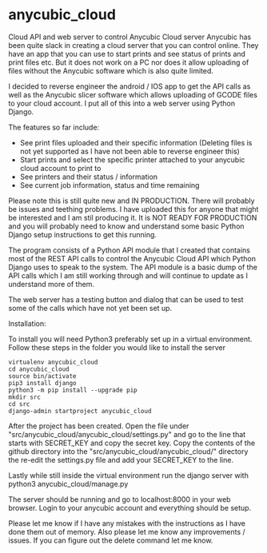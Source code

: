 # anycubic_cloud
Cloud API and web server to control Anycubic Cloud server
Anycubic has been quite slack in creating a cloud server that you can control online. They have an app that you can use to start prints and see status of prints and print files etc. But it does not work on a PC nor does it allow uploading of files without the Anycubic software which is also quite limited.

I decided to reverse engineer the android / IOS app to get the API calls as well as the Anycubic slicer software which allows uploading of GCODE files to your cloud account. I put all of this into a web server using Python Django.

The features so far include:
- See print files uploaded and their specific information (Deleting files is not yet supported as I have not been able to reverse engineer this)
- Start prints and select the specific printer attached to your anycubic cloud account to print to
- See printers and their status / information
- See current job information, status and time remaining

Please note this is still quite new and IN PRODUCTION. There will probably be issues and teething problems. I have uploaded this for anyone that might be interested and I am stil producing it. It is NOT READY FOR PRODUCTION and you will probably need to know and understand some basic Python Django setup instructions to get this running.

The program consists of a Python API module that I created that contains most of the REST API calls to control the Anycubic Cloud API which Python Django uses to speak to the system. The API module is a basic dump of the API calls which I am still working through and will continue to update as I understand more of them.

The web server has a testing button and dialog that can be used to test some of the calls which have not yet been set up.

Installation:

To install you will need Python3 preferably set up in a virtual environment.
Follow these steps in the folder you would like to install the server

    virtualenv anycubic_cloud
    cd anycubic_cloud
    source bin/activate
    pip3 install django
    python3 -m pip install --upgrade pip
    mkdir src
    cd src
    django-admin startproject anycubic_cloud
    
After the project has been created. Open the file under "src/anycubic_cloud/anycubic_cloud/settings.py" and go to the line that starts with SECRET_KEY and copy the secret key.
Copy the contents of the github directory into the "src/anycubic_cloud/anycubic_cloud/" directory the re-edit the settings.py file and add your SECRET_KEY to the line.

Lastly while still inside the virtual environment run the django server with
    python3 anycubic_cloud/manage.py

The server should be running and go to localhost:8000 in your web browser. Login to your anycubic account and everything should be setup.

Please let me know if I have any mistakes with the instructions as I have done them out of memory.
Also please let me know any improvements / issues.
If you can figure out the delete command let me know.
